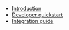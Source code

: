 * [Introduction](../README.md)
* [Developer quickstart](./Quickstart.md)
* [Integration guide](./2017-11-28-Enhancing+Your+iOS+Application+With+Salmove+SDK.md)
